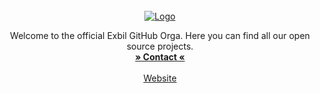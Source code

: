 <br />
<div align="center">
  <a href="">
    <img src=https://i.imgur.com/ABERqNX.png" alt="Logo">
  </a>

  <p align="center">
    Welcome to the official Exbil GitHub Orga. Here you can find all our open source projects.
    <br />
    <a href="mailto:contact@exbil.net"><strong>» Contact «</strong></a>
    <br />
    <br />
    <a href="https://exbil.net">Website</a>
  </p>
</div>
